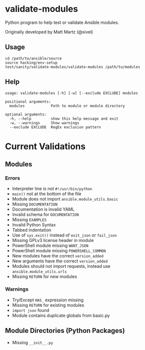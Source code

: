 # validate-modules

Python program to help test or validate Ansible modules.

Originally developed by Matt Martz (@sivel)

## Usage

```shell
cd /path/to/ansible/source
source hacking/env-setup
test/sanity/validate-modules/validate-modules /path/to/modules
```

## Help

```shell
usage: validate-modules [-h] [-w] [--exclude EXCLUDE] modules

positional arguments:
  modules            Path to module or module directory

optional arguments:
  -h, --help         show this help message and exit
  -w, --warnings     Show warnings
  --exclude EXCLUDE  RegEx exclusion pattern
```

# Current Validations

## Modules

### Errors

- Interpreter line is not `#!/usr/bin/python`
- `main()` not at the bottom of the file
- Module does not import `ansible.module_utils.basic`
- Missing `DOCUMENTATION`
- Documentation is invalid YAML
- Invalid schema for `DOCUMENTATION`
- Missing `EXAMPLES`
- Invalid Python Syntax
- Tabbed indentation
- Use of `sys.exit()` instead of `exit_json` or `fail_json`
- Missing GPLv3 license header in module
- PowerShell module missing `WANT_JSON`
- PowerShell module missing `POWERSHELL_COMMON`
- New modules have the correct `version_added`
- New arguments have the correct `version_added`
- Modules should not import requests, instead use `ansible.module_utils.urls`
- Missing `RETURN` for new modules

### Warnings

- Try/Except `HAS_` expression missing
- Missing `RETURN` for existing modules
- `import json` found
- Module contains duplicate globals from basic.py

## Module Directories (Python Packages)

- Missing `__init__.py`
